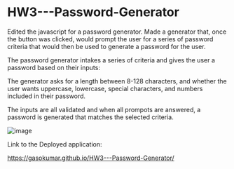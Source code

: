 # HW3---Password-Generator

Edited the javascript for a password generator. Made a generator that, once the button was clicked, would prompt the user for a series of password criteria that would then be used to generate a password for the user.

The password generator intakes a series of criteria and gives the user a password based on their inputs:

The generator asks for a length between 8-128 characters, and whether the user wants uppercase, lowercase, special characters, and numbers included in their password.

The inputs are all validated and when all prompots are answered, a password is generated that matches the selected criteria.

![image](https://user-images.githubusercontent.com/87357653/137504301-f79a0af3-c4b8-42c9-9321-ce6ece75b7fd.png)

Link to the Deployed application:

https://gasokumar.github.io/HW3---Password-Generator/
